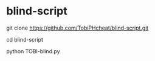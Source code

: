# blind-script 

git clone https://github.com/TobiPHcheat/blind-script.git 


cd blind-script 

python TOBI-blind.py

